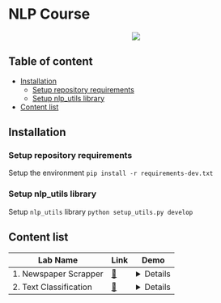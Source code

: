 # NLP Course
<p align="center">
  <img src="https://miro.medium.com/max/3200/1*HpKh-MGZIq-GyRAiqEUnSw.png" />
</p>

## Table of content

- [Installation](#installation)
    - [Setup repository requirements](#setup-repository-requirements)
    - [Setup nlp_utils library ](#setup-nlp_utils-library)
- [Content list](#content-list)


## Installation

### Setup repository requirements
Setup the environment  `pip install -r requirements-dev.txt`

### Setup nlp_utils library
Setup `nlp_utils` library `python setup_utils.py develop`

## Content list

| Lab Name                   | Link                                              | Demo                                                    |
| ----------------------------- | ------------------------------------------------- | ------------------------------------------------------- |
| 1. Newspaper Scrapper | [:radio_button:](./1_Newspaper_Scrapper) | <details> ![](./1_Newspaper_Scrapper/demo.gif) |
| 2. Text Classification   | [:radio_button:](./2_Text_Classification)    | <details> ![]()    |
